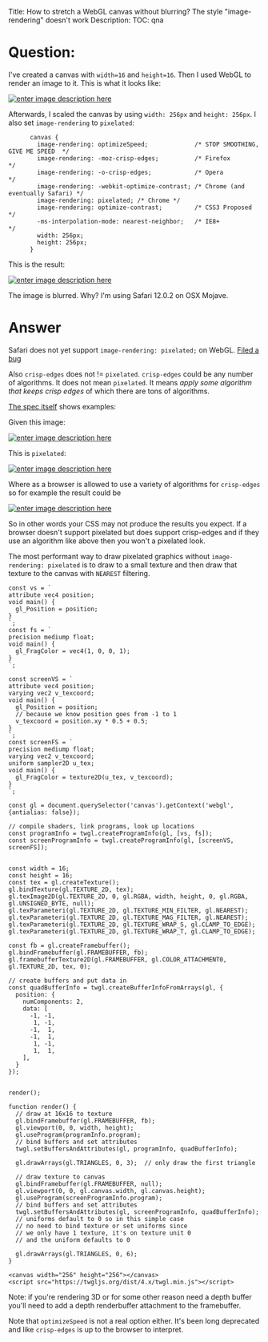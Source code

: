 Title: How to stretch a WebGL canvas without blurring? The style "image-rendering" doesn't work
Description:
TOC: qna

# Question:

I've created a canvas with `width=16` and `height=16`. Then I used WebGL to render an image to it. This is what it looks like:

[![enter image description here][1]][1]

Afterwards, I scaled the canvas by using `width: 256px` and  `height: 256px`. I also set `image-rendering` to `pixelated`:

```
      canvas {
        image-rendering: optimizeSpeed;             /* STOP SMOOTHING, GIVE ME SPEED  */
        image-rendering: -moz-crisp-edges;          /* Firefox                        */
        image-rendering: -o-crisp-edges;            /* Opera                          */
        image-rendering: -webkit-optimize-contrast; /* Chrome (and eventually Safari) */
        image-rendering: pixelated; /* Chrome */
        image-rendering: optimize-contrast;         /* CSS3 Proposed                  */
        -ms-interpolation-mode: nearest-neighbor;   /* IE8+                           */
        width: 256px;
        height: 256px;
      }
```

This is the result:

[![enter image description here][2]][2]

The image is blurred. Why? I'm using Safari 12.0.2 on OSX Mojave.

  [1]: https://i.stack.imgur.com/QNSJl.png
  [2]: https://i.stack.imgur.com/xSVay.png

# Answer

Safari does not yet support `image-rendering: pixelated;` on WebGL. [Filed a bug](https://bugs.webkit.org/show_bug.cgi?id=193895)

Also  `crisp-edges` does not != `pixelated`. `crisp-edges` could be any number of algorithms. It does not mean `pixelated`. It means *apply some algorithm that keeps crisp edges* of which there are tons of algorithms.

[The spec itself](https://drafts.csswg.org/css-images-3/#example-448b3881) shows examples: 

Given this image:

[![enter image description here][1]][1]

This is `pixelated`:

[![enter image description here][2]][2]

Where as a browser is allowed to use a variety of algorithms for `crisp-edges` so for example the result could be

[![enter image description here][3]][3]

So in other words your CSS may not produce the results you expect. If a browser doesn't support pixelated but does support crisp-edges and if they use an algorithm like above then you won't a pixelated look.

The most performant way to draw pixelated graphics without `image-rendering: pixelated` is to draw to a small texture and then draw that texture to the canvas with `NEAREST` filtering.

<!-- begin snippet: js hide: false console: true babel: false -->

<!-- language: lang-js -->

    const vs = `
    attribute vec4 position;
    void main() {
      gl_Position = position;
    }
    `;
    const fs = `
    precision mediump float;
    void main() {
      gl_FragColor = vec4(1, 0, 0, 1);
    }
    `;

    const screenVS = `
    attribute vec4 position;
    varying vec2 v_texcoord;
    void main() {
      gl_Position = position;
      // because we know position goes from -1 to 1
      v_texcoord = position.xy * 0.5 + 0.5;
    }
    `;
    const screenFS = `
    precision mediump float;
    varying vec2 v_texcoord;
    uniform sampler2D u_tex;
    void main() {
      gl_FragColor = texture2D(u_tex, v_texcoord);
    }
    `;

    const gl = document.querySelector('canvas').getContext('webgl', {antialias: false});

    // compile shaders, link programs, look up locations
    const programInfo = twgl.createProgramInfo(gl, [vs, fs]);
    const screenProgramInfo = twgl.createProgramInfo(gl, [screenVS, screenFS]);


    const width = 16;
    const height = 16;
    const tex = gl.createTexture();
    gl.bindTexture(gl.TEXTURE_2D, tex);
    gl.texImage2D(gl.TEXTURE_2D, 0, gl.RGBA, width, height, 0, gl.RGBA, gl.UNSIGNED_BYTE, null);
    gl.texParameteri(gl.TEXTURE_2D, gl.TEXTURE_MIN_FILTER, gl.NEAREST);
    gl.texParameteri(gl.TEXTURE_2D, gl.TEXTURE_MAG_FILTER, gl.NEAREST);
    gl.texParameteri(gl.TEXTURE_2D, gl.TEXTURE_WRAP_S, gl.CLAMP_TO_EDGE);
    gl.texParameteri(gl.TEXTURE_2D, gl.TEXTURE_WRAP_T, gl.CLAMP_TO_EDGE);

    const fb = gl.createFramebuffer();
    gl.bindFramebuffer(gl.FRAMEBUFFER, fb);
    gl.framebufferTexture2D(gl.FRAMEBUFFER, gl.COLOR_ATTACHMENT0, gl.TEXTURE_2D, tex, 0);

    // create buffers and put data in
    const quadBufferInfo = twgl.createBufferInfoFromArrays(gl, {
      position: { 
        numComponents: 2,
        data: [
          -1, -1, 
           1, -1,
          -1,  1,
          -1,  1, 
           1, -1,
           1,  1,
        ],
      }
    });


    render();

    function render() {
      // draw at 16x16 to texture
      gl.bindFramebuffer(gl.FRAMEBUFFER, fb);
      gl.viewport(0, 0, width, height);
      gl.useProgram(programInfo.program);
      // bind buffers and set attributes
      twgl.setBuffersAndAttributes(gl, programInfo, quadBufferInfo);
      
      gl.drawArrays(gl.TRIANGLES, 0, 3);  // only draw the first triangle
      
      // draw texture to canvas
      gl.bindFramebuffer(gl.FRAMEBUFFER, null);
      gl.viewport(0, 0, gl.canvas.width, gl.canvas.height);
      gl.useProgram(screenProgramInfo.program);
      // bind buffers and set attributes
      twgl.setBuffersAndAttributes(gl, screenProgramInfo, quadBufferInfo);
      // uniforms default to 0 so in this simple case
      // no need to bind texture or set uniforms since
      // we only have 1 texture, it's on texture unit 0
      // and the uniform defaults to 0
      
      gl.drawArrays(gl.TRIANGLES, 0, 6);
    }


<!-- language: lang-html -->

    <canvas width="256" height="256"></canvas>
    <script src="https://twgljs.org/dist/4.x/twgl.min.js"></script>

<!-- end snippet -->

Note: if you're rendering 3D or for some other reason need a depth buffer you'll need to add a depth renderbuffer attachment to the framebuffer.

Note that `optimizeSpeed` is not a real option either. It's been long deprecated and like `crisp-edges` is up to the browser to interpret.


  [1]: https://i.stack.imgur.com/YvOgP.png
  [2]: https://i.stack.imgur.com/6Nd82.png
  [3]: https://i.stack.imgur.com/DVB5h.png
